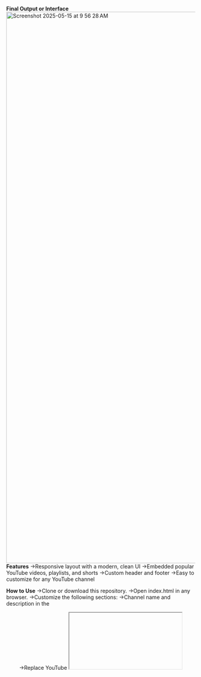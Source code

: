 **Final Output or Interface**
<img width="1470" alt="Screenshot 2025-05-15 at 9 56 28 AM" src="https://github.com/user-attachments/assets/aa43ed1e-7e79-4d3c-880d-1370523ea8ac" 
  />**Features**
->Responsive layout with a modern, clean UI
->Embedded popular YouTube videos, playlists, and shorts
->Custom header and footer
->Easy to customize for any YouTube channel

**How to Use**
->Clone or download this repository.
->Open index.html in any browser.
->Customize the following sections:
->Channel name and description in the <header>
->Replace YouTube <iframe> URLs with your own video, playlist, and shorts links
->Update the footer with your name or brand

**Workflow flow of the project**
<img width="1470" alt="Screenshot 2025-05-15 at 9 29 32 AM" src="https://github.com/user-attachments/assets/aa7108fb-08f4-4c47-b598-ad3af46bb353" />


**Complete Details of the project**

* This project is a simple yet visually engaging HTML webpage designed to showcase content from your YouTube channel — specifically featuring your most popular videos, top playlists, and YouTube Shorts. It's ideal for creators who want to build a standalone portfolio page or a landing page for their channel without the need for complex frameworks or backend systems.

* The layout of the page is clean and modern, built entirely with HTML and CSS. It includes a header section with your channel name and a short description, followed by separate sections for featured videos, playlists, and shorts. Each of these sections uses embedded YouTube iframes, allowing visitors to watch your content directly from the page without leaving it.

* The styling is fully responsive and mobile-friendly to a basic degree. The layout uses flexbox to align and space out the videos and playlists neatly. The header uses a bold red background — typically associated with YouTube branding — but you can easily customize this to reflect your own channel's color scheme.

* To use this project, simply open the index.html file in any modern web browser. If you want to personalize it, replace the embedded YouTube links with your own video, playlist, and Shorts URLs. You can also edit the channel name, description, and footer text to suit your branding. No additional setup or libraries are required.

* This webpage can serve multiple purposes — from acting as a media kit, portfolio, or even a basic landing page for promotional purposes. Whether you're sharing this with sponsors, fans, or embedding it into a larger site, it's an easy way to show off your best YouTube content in a structured format.

* Lastly, this project is completely open-source and customizable. You are encouraged to modify and extend it as needed. Add more styling, interactivity with JavaScript, or host it on GitHub Pages, Netlify, or your own domain. The simple codebase ensures it's beginner-friendly and easy to maintain.



